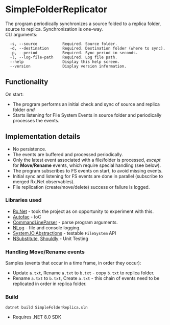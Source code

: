 # SimpleFolderReplicator

The program periodically synchronizes a source folded to a replica folder, source to replica.
Synchronization is one-way. <br>
CLI arguments:
```
  -s, --source           Required. Source folder.
  -d, --destination      Required. Destination folder (where to sync).
  -p, --period           Required. Sync period in seconds.
  -l, --log-file-path    Required. Log file path.
  --help                 Display this help screen.
  --version              Display version information.
```

## Functionality
On start:
 - The program performs an initial check and sync of source and replica folder
_and_
 - Starts listening for File System Events in source folder and periodically processes the events.



## Implementation details
- No persistence.
- The events are buffered and processed periodically. 
- Only the latest event associated with a file/folder is processed, _except_ for __Move/Rename__ events,
which require special handling (see below).
- The program subscribes to FS events on start, to avoid missing events.
- Initial sync and listening for FS events are done in parallel (subscribe to merged Rx.Net observables). 
- File replication (create/move/delete) success or failure is logged.

### Libraries used
- [Rx.Net](https://github.com/dotnet/reactive) - took the project as on opportunity to experiment with this. 
- [Autofac](https://github.com/autofac/Autofac) - IoC
- [CommandLineParser](https://github.com/commandlineparser/commandline) - parse program arguments.
- [NLog](https://github.com/NLog/NLog) - file and console logging.
- [System.IO.Abstractions](https://github.com/TestableIO/System.IO.Abstractions) - testable `FileSystem` API
- [NSubstitute](https://nsubstitute.github.io/), [Shouldly](https://github.com/shouldly/shouldly) - Unit Testing

### Handling Move/Rename events
Samples (events that occur in a time frame, in order they occur):
 - Update `a.txt`, Rename `a.txt` to `b.txt` - copy `b.txt` to replica folder.
 - Rename `a.txt` to `b.txt`, Create `a.txt` - this chain of events need to be replicated in order in 
replica folder.

### Build
```
dotnet build SimpleFolderReplica.sln
```
- Requires .NET 8.0 SDK